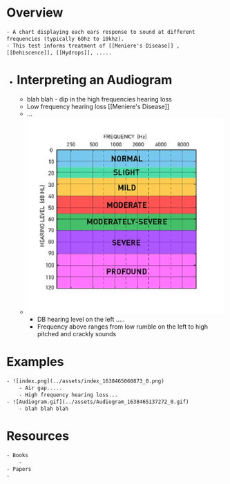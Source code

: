 # Overview
	- A chart displaying each ears response to sound at different frequencies (typically 60hz to 10khz).
	- This test informs treatment of [[Meniere's Disease]] , [[Dehiscence]], [[Hydrops]], .....
- # Interpreting an Audiogram
	- blah blah - dip in the high frequencies hearing loss
	- Low frequency hearing loss [[Meniere's Disease]]
	- ...
	- ![audiogram-chart-color-coded.jpg](../assets/audiogram-chart-color-coded_1638465005959_0.jpg)
		- DB hearing level on the left .....
		- Frequency above ranges from low rumble on the left to high pitched and crackly sounds
# Examples
	- ![index.png](../assets/index_1638465060873_0.png)
		- Air gap.....
		- High frequency hearing loss...
	- ![Audiogram.gif](../assets/Audiogram_1638465137272_0.gif)
		- blah blah blah
# Resources
	- Books
		-
	- Papers
	-
